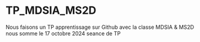 # TP_MDSIA_MS2D
Nous faisons un TP apprentissage sur Github avec la classe MDSIA & MS2D
nous somme le 17 octobre 2024 seance de TP
